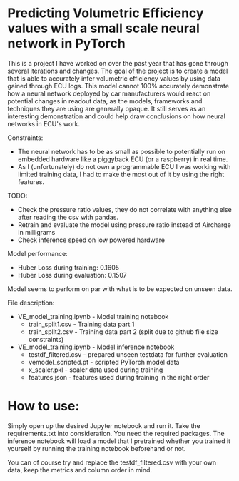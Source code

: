 # Predicting Volumetric Efficiency values with a small scale neural network in PyTorch

This is a project I have worked on over the past year that has gone through several iterations and changes.
The goal of the project is to create a model that is able to accurately infer volumetric efficiency values by using data gained through ECU logs.
This model cannot 100% accurately demonstrate how a neural network deployed by car manufacturers would react on potential changes in readout data, as the models, frameworks and techniques they are using are generally opaque.
It still serves as an interesting demonstration and could help draw conclusions on how neural networks in ECU's work.

Constraints:
* The neural network has to be as small as possible to potentially run on embedded hardware like a piggyback ECU (or a raspberry) in real time.
* As I (unfortunately) do not own a programmable ECU I was working with limited training data, I had to make the most out of it by using the right features.

TODO:
* Check the pressure ratio values, they do not correlate with anything else after reading the csv with pandas.
* Retrain and evaluate the model using pressure ratio instead of Aircharge in milligrams
* Check inference speed on low powered hardware

Model performance:
* Huber Loss during training: 0.1605
* Huber Loss during evaluation: 0.1507

Model seems to perform on par with what is to be expected on unseen data.

File description:
* VE_model_training.ipynb - Model training notebook
  * train_split1.csv - Training data part 1
  * train_split2.csv - Training data part 2 (split due to github file size constraints)
* VE_model_training.ipynb - Model inference notebook
  * testdf_filtered.csv - prepared unseen testdata for further evaluation
  * vemodel_scripted.pt - scripted PyTorch model data
  * x_scaler.pkl - scaler data used during training
  * features.json - features used during training in the right order

# How to use:
Simply open up the desired Jupyter notebook and run it. Take the requirements.txt into consideration. You need the required packages.
The inference notebook will load a model that I pretrained whether you trained it yourself by running the training notebook beforehand or not.

You can of course try and replace the testdf_filtered.csv with your own data, keep the metrics and column order in mind.
